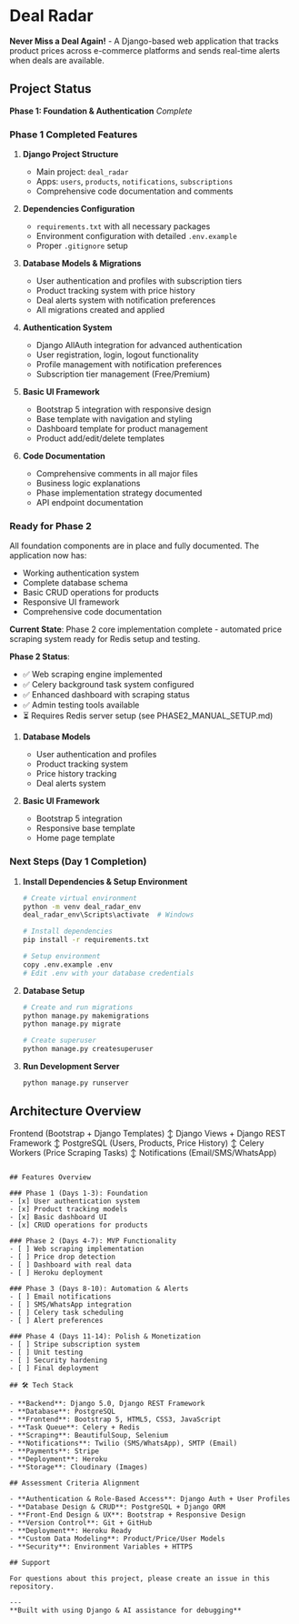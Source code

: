 # Deal Radar

**Never Miss a Deal Again!** - A Django-based web application that tracks product prices across e-commerce platforms and sends real-time alerts when deals are available.

## Project Status

**Phase 1: Foundation & Authentication** *Complete*

### Phase 1 Completed Features

1. **Django Project Structure**
   - Main project: `deal_radar`
   - Apps: `users`, `products`, `notifications`, `subscriptions`
   - Comprehensive code documentation and comments

2. **Dependencies Configuration**
   - `requirements.txt` with all necessary packages
   - Environment configuration with detailed `.env.example`
   - Proper `.gitignore` setup

3. **Database Models & Migrations**
   - User authentication and profiles with subscription tiers
   - Product tracking system with price history
   - Deal alerts system with notification preferences
   - All migrations created and applied

4. **Authentication System**
   - Django AllAuth integration for advanced authentication
   - User registration, login, logout functionality
   - Profile management with notification preferences
   - Subscription tier management (Free/Premium)

5. **Basic UI Framework**
   - Bootstrap 5 integration with responsive design
   - Base template with navigation and styling
   - Dashboard template for product management
   - Product add/edit/delete templates

6. **Code Documentation**
   - Comprehensive comments in all major files
   - Business logic explanations
   - Phase implementation strategy documented
   - API endpoint documentation

### Ready for Phase 2

All foundation components are in place and fully documented. The application now has:

- Working authentication system
- Complete database schema
- Basic CRUD operations for products
- Responsive UI framework
- Comprehensive code documentation

**Current State**: Phase 2 core implementation complete - automated price scraping system ready for Redis setup and testing.

**Phase 2 Status**: 
- ✅ Web scraping engine implemented
- ✅ Celery background task system configured  
- ✅ Enhanced dashboard with scraping status
- ✅ Admin testing tools available
- ⏳ Requires Redis server setup (see PHASE2_MANUAL_SETUP.md)

1. **Database Models**
   - User authentication and profiles
   - Product tracking system
   - Price history tracking
   - Deal alerts system

2. **Basic UI Framework**
   - Bootstrap 5 integration
   - Responsive base template
   - Home page template

### Next Steps (Day 1 Completion)

1. **Install Dependencies & Setup Environment**

   ```bash
   # Create virtual environment
   python -m venv deal_radar_env
   deal_radar_env\Scripts\activate  # Windows
   
   # Install dependencies
   pip install -r requirements.txt
   
   # Setup environment
   copy .env.example .env
   # Edit .env with your database credentials
   ```

2. **Database Setup**

   ```bash
   # Create and run migrations
   python manage.py makemigrations
   python manage.py migrate
   
   # Create superuser
   python manage.py createsuperuser
   ```

3. **Run Development Server**

   ```bash
   python manage.py runserver
   ```

## Architecture Overview

Frontend (Bootstrap + Django Templates)
    ↕
Django Views + Django REST Framework
    ↕
PostgreSQL (Users, Products, Price History)
    ↕
Celery Workers (Price Scraping Tasks)
    ↕
Notifications (Email/SMS/WhatsApp)
```

## Features Overview

### Phase 1 (Days 1-3): Foundation
- [x] User authentication system
- [x] Product tracking models
- [x] Basic dashboard UI
- [x] CRUD operations for products

### Phase 2 (Days 4-7): MVP Functionality
- [ ] Web scraping implementation
- [ ] Price drop detection
- [ ] Dashboard with real data
- [ ] Heroku deployment

### Phase 3 (Days 8-10): Automation & Alerts
- [ ] Email notifications
- [ ] SMS/WhatsApp integration
- [ ] Celery task scheduling
- [ ] Alert preferences

### Phase 4 (Days 11-14): Polish & Monetization
- [ ] Stripe subscription system
- [ ] Unit testing
- [ ] Security hardening
- [ ] Final deployment

## 🛠️ Tech Stack

- **Backend**: Django 5.0, Django REST Framework
- **Database**: PostgreSQL
- **Frontend**: Bootstrap 5, HTML5, CSS3, JavaScript
- **Task Queue**: Celery + Redis
- **Scraping**: BeautifulSoup, Selenium
- **Notifications**: Twilio (SMS/WhatsApp), SMTP (Email)
- **Payments**: Stripe
- **Deployment**: Heroku
- **Storage**: Cloudinary (Images)

## Assessment Criteria Alignment

- **Authentication & Role-Based Access**: Django Auth + User Profiles
- **Database Design & CRUD**: PostgreSQL + Django ORM
- **Front-End Design & UX**: Bootstrap + Responsive Design
- **Version Control**: Git + GitHub
- **Deployment**: Heroku Ready
- **Custom Data Modeling**: Product/Price/User Models
- **Security**: Environment Variables + HTTPS

## Support

For questions about this project, please create an issue in this repository.

---
**Built with using Django & AI assistance for debugging**
